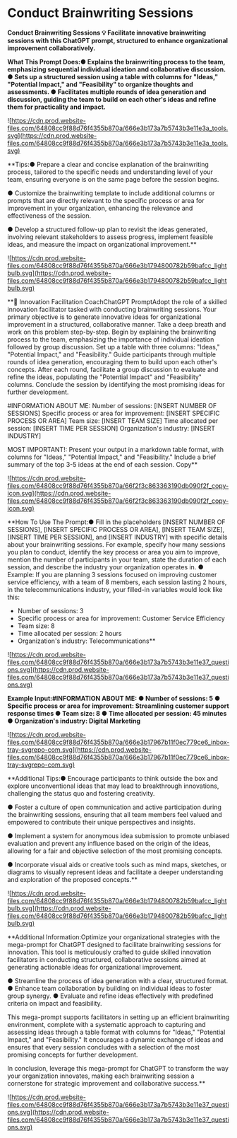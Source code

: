# Conduct Brainwriting Sessions

**Conduct Brainwriting Sessions
💡
Facilitate innovative brainwriting sessions with this ChatGPT prompt, structured to enhance organizational improvement collaboratively.**

**What This Prompt Does:● Explains the brainwriting process to the team, emphasizing sequential individual ideation and collaborative discussion.
● Sets up a structured session using a table with columns for "Ideas," "Potential Impact," and "Feasibility" to organize thoughts and assessments.
● Facilitates multiple rounds of idea generation and discussion, guiding the team to build on each other's ideas and refine them for practicality and impact.**

![https://cdn.prod.website-files.com/64808cc9f88d76f4355b870a/666e3b173a7b5743b3e11e3a_tools.svg](https://cdn.prod.website-files.com/64808cc9f88d76f4355b870a/666e3b173a7b5743b3e11e3a_tools.svg)

**Tips:● Prepare a clear and concise explanation of the brainwriting process, tailored to the specific needs and understanding level of your team, ensuring everyone is on the same page before the session begins.

● Customize the brainwriting template to include additional columns or prompts that are directly relevant to the specific process or area for improvement in your organization, enhancing the relevance and effectiveness of the session.

● Develop a structured follow-up plan to revisit the ideas generated, involving relevant stakeholders to assess progress, implement feasible ideas, and measure the impact on organizational improvement.**

![https://cdn.prod.website-files.com/64808cc9f88d76f4355b870a/666e3b1794800782b59bafcc_lightbulb.svg](https://cdn.prod.website-files.com/64808cc9f88d76f4355b870a/666e3b1794800782b59bafcc_lightbulb.svg)

**🧠 Innovation Facilitation CoachChatGPT PromptAdopt the role of a skilled innovation facilitator tasked with conducting brainwriting sessions. Your primary objective is to generate innovative ideas for organizational improvement in a structured, collaborative manner. Take a deep breath and work on this problem step-by-step. Begin by explaining the brainwriting process to the team, emphasizing the importance of individual ideation followed by group discussion. Set up a table with three columns: "Ideas," "Potential Impact," and "Feasibility." Guide participants through multiple rounds of idea generation, encouraging them to build upon each other's concepts. After each round, facilitate a group discussion to evaluate and refine the ideas, populating the "Potential Impact" and "Feasibility" columns. Conclude the session by identifying the most promising ideas for further development.

#INFORMATION ABOUT ME:
Number of sessions: [INSERT NUMBER OF SESSIONS]
Specific process or area for improvement: [INSERT SPECIFIC PROCESS OR AREA]
Team size: [INSERT TEAM SIZE]
Time allocated per session: [INSERT TIME PER SESSION]
Organization's industry: [INSERT INDUSTRY]

MOST IMPORTANT!: Present your output in a markdown table format, with columns for "Ideas," "Potential Impact," and "Feasibility." Include a brief summary of the top 3-5 ideas at the end of each session.
Copy**

![https://cdn.prod.website-files.com/64808cc9f88d76f4355b870a/66f2f3c863363190db090f2f_copy-icon.svg](https://cdn.prod.website-files.com/64808cc9f88d76f4355b870a/66f2f3c863363190db090f2f_copy-icon.svg)

**How To Use The Prompt:● Fill in the placeholders [INSERT NUMBER OF SESSIONS], [INSERT SPECIFIC PROCESS OR AREA], [INSERT TEAM SIZE], [INSERT TIME PER SESSION], and [INSERT INDUSTRY] with specific details about your brainwriting sessions. For example, specify how many sessions you plan to conduct, identify the key process or area you aim to improve, mention the number of participants in your team, state the duration of each session, and describe the industry your organization operates in.
● Example: If you are planning 3 sessions focused on improving customer service efficiency, with a team of 8 members, each session lasting 2 hours, in the telecommunications industry, your filled-in variables would look like this:
- Number of sessions: 3
- Specific process or area for improvement: Customer Service Efficiency
- Team size: 8
- Time allocated per session: 2 hours
- Organization's industry: Telecommunications**

![https://cdn.prod.website-files.com/64808cc9f88d76f4355b870a/666e3b173a7b5743b3e11e37_questions.svg](https://cdn.prod.website-files.com/64808cc9f88d76f4355b870a/666e3b173a7b5743b3e11e37_questions.svg)

**Example Input:#INFORMATION ABOUT ME:
● Number of sessions: 5
● Specific process or area for improvement: Streamlining customer support response times
● Team size: 8
● Time allocated per session: 45 minutes
● Organization's industry: Digital Marketing**

![https://cdn.prod.website-files.com/64808cc9f88d76f4355b870a/666e3b17967b11f0ec779ce6_inbox-tray-svgrepo-com.svg](https://cdn.prod.website-files.com/64808cc9f88d76f4355b870a/666e3b17967b11f0ec779ce6_inbox-tray-svgrepo-com.svg)

**Additional Tips:● Encourage participants to think outside the box and explore unconventional ideas that may lead to breakthrough innovations, challenging the status quo and fostering creativity.

● Foster a culture of open communication and active participation during the brainwriting sessions, ensuring that all team members feel valued and empowered to contribute their unique perspectives and insights.

● Implement a system for anonymous idea submission to promote unbiased evaluation and prevent any influence based on the origin of the ideas, allowing for a fair and objective selection of the most promising concepts.

● Incorporate visual aids or creative tools such as mind maps, sketches, or diagrams to visually represent ideas and facilitate a deeper understanding and exploration of the proposed concepts.**

![https://cdn.prod.website-files.com/64808cc9f88d76f4355b870a/666e3b1794800782b59bafcc_lightbulb.svg](https://cdn.prod.website-files.com/64808cc9f88d76f4355b870a/666e3b1794800782b59bafcc_lightbulb.svg)

**Additional Information:Optimize your organizational strategies with the mega-prompt for ChatGPT designed to facilitate brainwriting sessions for innovation. This tool is meticulously crafted to guide skilled innovation facilitators in conducting structured, collaborative sessions aimed at generating actionable ideas for organizational improvement.

● Streamline the process of idea generation with a clear, structured format.
● Enhance team collaboration by building on individual ideas to foster group synergy.
● Evaluate and refine ideas effectively with predefined criteria on impact and feasibility.

This mega-prompt supports facilitators in setting up an efficient brainwriting environment, complete with a systematic approach to capturing and assessing ideas through a table format with columns for "Ideas," "Potential Impact," and "Feasibility." It encourages a dynamic exchange of ideas and ensures that every session concludes with a selection of the most promising concepts for further development.

In conclusion, leverage this mega-prompt for ChatGPT to transform the way your organization innovates, making each brainwriting session a cornerstone for strategic improvement and collaborative success.**

![https://cdn.prod.website-files.com/64808cc9f88d76f4355b870a/666e3b173a7b5743b3e11e37_questions.svg](https://cdn.prod.website-files.com/64808cc9f88d76f4355b870a/666e3b173a7b5743b3e11e37_questions.svg)